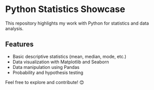 # Python Statistics Showcase  

This repository highlights my work with Python for statistics and data analysis.  

## Features  
- Basic descriptive statistics (mean, median, mode, etc.)  
- Data visualization with Matplotlib and Seaborn  
- Data manipulation using Pandas  
- Probability and hypothesis testing  

Feel free to explore and contribute! 😊  

